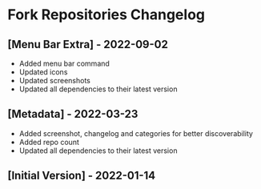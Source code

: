 # Fork Repositories Changelog

## [Menu Bar Extra] - 2022-09-02

- Added menu bar command
- Updated icons
- Updated screenshots
- Updated all dependencies to their latest version

## [Metadata] - 2022-03-23

- Added screenshot, changelog and categories for better discoverability
- Added repo count
- Updated all dependencies to their latest version

## [Initial Version] - 2022-01-14
